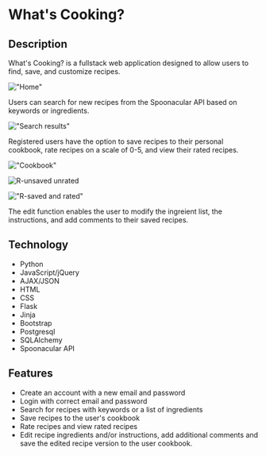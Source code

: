 What's Cooking?
===============

## Description

What's Cooking? is a fullstack web application designed to allow users to find, save, and customize recipes.

!["Home"](https://user-images.githubusercontent.com/100890301/179389730-a0152a1a-241d-4289-8bee-2244291968d5.PNG)

Users can search for new recipes from the Spoonacular API based on keywords or ingredients.

!["Search results"](https://user-images.githubusercontent.com/100890301/179390583-671f93a7-534c-4541-8f71-8b0a11c5a23e.PNG)

Registered users have the option to save  recipes to their personal cookbook, rate recipes on a scale of 0-5, and view their rated recipes.

!["Cookbook"](https://user-images.githubusercontent.com/100890301/179390591-71765db9-f80c-45da-a858-df7f38013872.PNG)

![R-unsaved unrated](https://user-images.githubusercontent.com/100890301/179390600-0c639826-b477-4e12-a7ae-4eef4bbec202.PNG)

!["R-saved and rated"](https://user-images.githubusercontent.com/100890301/179390602-cc80a4f4-de84-4fec-840d-68cd009710dd.PNG)

The edit function enables the user to modify the ingreient list, the instructions, and add comments to their saved recipes.

## Technology

* Python
* JavaScript/jQuery
* AJAX/JSON
* HTML
* CSS
* Flask
* Jinja
* Bootstrap
* Postgresql
* SQLAlchemy
* Spoonacular API

## Features

 * Create an account with a new email and password
 * Login with correct email and password
 * Search for recipes with keywords or a list of ingredients
 * Save recipes to the user's cookbook
 * Rate recipes and view rated recipes
 * Edit recipe ingredients and/or instructions, add additional    comments and save the edited recipe version to the user cookbook.